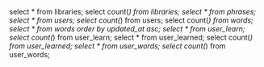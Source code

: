 select * from libraries;
select count(*) from libraries;
select * from phrases;
select * from users;
select count(*) from users;
select count(*) from words;
select * from words order by updated_at asc;
select * from user_learn;
select count(*) from user_learn;
select * from user_learned;
select count(*) from user_learned;
select * from user_words;
select count(*) from user_words;